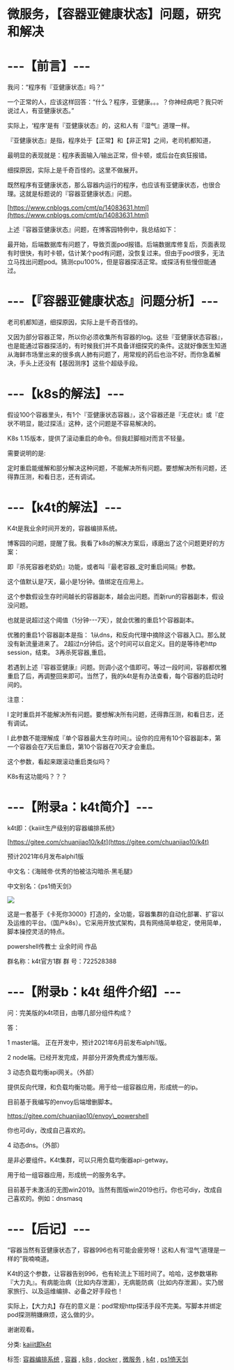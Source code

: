 ﻿---
categories: k4t2
layout: post
permalink: /k4t2/微服务，【容器亚健康状态】问题，研究和解决
---

# 微服务，【容器亚健康状态】问题，研究和解决

# ---【前言】---

我问：“程序有『亚健康状态』吗？”

一个正常的人，应该这样回答：“什么？程序，亚健康。。。？你神经病吧？我只听说过人，有亚健康状态。”

实际上，‘程序’是有『亚健康状态』的，这和人有『湿气』道理一样。

『亚健康状态』是指，程序处于【正常】和【非正常】之间，老司机都知道，

最明显的表现就是：程序表面输入/输出正常，但卡顿，或后台在疯狂报错。

细探原因，实际上是千奇百怪的。这里不做展开。

既然程序有亚健康状态，那么容器内运行的程序，也应该有亚健康状态，也很合理。这就是标题说的『容器亚健康状态』问题。

[https://www.cnblogs.com/cmt/p/14083631.html](https://www.cnblogs.com/cmt/p/14083631.html)

上述『容器亚健康状态』问题，在博客园特例中，我总结如下：

最开始，后端数据库有问题了，导致页面pod报错。后端数据库修复后，页面表现有时很快，有时卡顿，估计某个pod有问题，没恢复过来。但由于pod很多，无法立马找出问题pod。猜测cpu100%，但是容器探活正常。或探活有些慢但能通过。

# ---【『容器亚健康状态』问题分析】---

老司机都知道，细探原因，实际上是千奇百怪的。

又因为部分容器正常，所以你必须收集所有容器的log。这些『亚健康状态容器』，也是能通过容器探活的，有时候我们并不具备详细探究的条件。这就好像医生知道从海鲜市场里出来的很多病人肺有问题了，用常规的药后也治不好。而你急着解决，手头上还没有【基因测序】这些个超级手段。

# ---【k8s的解法】---

假设100个容器里头，有1个『亚健康状态容器』，这个容器还是『无症状』或『症状不明显，能过探活』这种，这个问题是不容易解决的。

K8s 1.15版本，提供了滚动重启的命令。但我赶脚相对而言不轻量。

需要说明的是:

定时重启能缓解和部分解决这种问题，不能解决所有问题。要想解决所有问题，还得靠压测，和看日志，还有调试。

# ---【k4t的解法】---

K4t是我业余时间开发的，容器编排系统。

博客园的问题，提醒了我。我看了k8s的解决方案后，琢磨出了这个问题更好的方案：

即『杀死容器老奶奶』功能，或者叫『最老容器\_定时重启间隔』参数。

这个值默认是7天，最小是1分钟。值绑定在应用上。

这个参数假设生存时间越长的容器副本，越会出问题。而新run的容器副本，假设没问题。

也就是说超过这个阈值（1分钟---7天），就会优雅的重启1个容器副本。

优雅的重启1个容器副本是指：
1从dns，和反向代理中摘除这个容器入口。那么就没有新流量进来了。
2超过n分钟后。这个时间可以自定义。目的是等待老http session，结束。
3再杀死容器,重启。

若遇到上述『容器亚健康』问题。则调小这个值即可。等过一段时间，容器都优雅重启了后，再调整回来即可。当然了，我的k4t是有办法查看，每个容器的启动时间的。

注意：

l 定时重启并不能解决所有问题。要想解决所有问题，还得靠压测，和看日志，还有调试。

l 此参数不能理解成『单个容器最大生存时间』。设你的应用有10个容器副本，第一个容器会在7天后重启，第10个容器在70天才会重启。

这个参数，看起来跟滚动重启类似吗？

K8s有这功能吗？？？

# ---【附录a：k4t简介】---

k4t即：《kaiiit生产级别的容器编排系统》

[https://gitee.com/chuanjiao10/k4t](https://gitee.com/chuanjiao10/k4t)

预计2021年6月发布alphi1版

中文名：《海贼帝·优秀的怕被沽沟暗杀·黑毛腿》

中文别名：《ps1倚天剑》

![](https://img2020.cnblogs.com/blog/456691/202102/456691-20210216160803041-1362737475.jpg)

这是一套基于《卡死你3000》打造的，全功能，容器集群的自动化部署、扩容以及运维的平台。（国产k8s）。它采用开放式架构，具有网络简单稳定，使用简单，脚本操控灵活的特点。

powershell传教士 业余时间 作品

群名称：k4t官方1群  群   号：722528388

# ---【附录b：k4t 组件介绍】---

问：完美版的k4t项目，由哪几部分组件构成？

答：

1 master端。 正在开发中，预计2021年6月前发布alphi1版。

2 node端。已经开发完成，并部分开源免费成为雏形版。

3 动态负载均衡api网关。（外部）

提供反向代理，和负载均衡功能。用于给一组容器应用，形成统一的ip。

目前基于我编写的envoy后端增删脚本。

https://gitee.com/chuanjiao10/envoy\_powershell

你也可diy，改成自己喜欢的。

4 动态dns。（外部）

是非必要组件。K4t集群，可以只用负载均衡器api-getway。

用于给一组容器应用，形成统一的服务名字。

目前基于未激活的无图win2019。当然有图版win2019也行。你也可diy，改成自己喜欢的。例如：dnsmasq

# ---【后记】---

“容器当然有亚健康状态了，容器996也有可能会疲劳呀！这和人有‘湿气’道理是一样的”我喃喃道。

K4t的这个参数，让容器告别996，也有轮流上下班时间了。哈哈，这参数堪称『大力丸』。有病能治病（比如内存泄漏），无病能防病（比如内存泄漏）。实乃居家旅行、以及运维编排、必备之好手段也！

实际上，【大力丸】存在的意义是：pod常规http探活手段不完美。写脚本并绑定pod探测稍嫌麻烦，这么做的少。

谢谢观看。

分类: [kaiiit即k4t](https://www.cnblogs.com/piapia/category/1921541.html)

标签: [容器编排系统](https://www.cnblogs.com/piapia/tag/%E5%AE%B9%E5%99%A8%E7%BC%96%E6%8E%92%E7%B3%BB%E7%BB%9F/) , [容器](https://www.cnblogs.com/piapia/tag/%E5%AE%B9%E5%99%A8/) , [k8s](https://www.cnblogs.com/piapia/tag/k8s/) , [docker](https://www.cnblogs.com/piapia/tag/docker/) , [微服务](https://www.cnblogs.com/piapia/tag/%E5%BE%AE%E6%9C%8D%E5%8A%A1/) , [k4t](https://www.cnblogs.com/piapia/tag/k4t/) , [ps1倚天剑](https://www.cnblogs.com/piapia/tag/ps1%E5%80%9A%E5%A4%A9%E5%89%91/)
